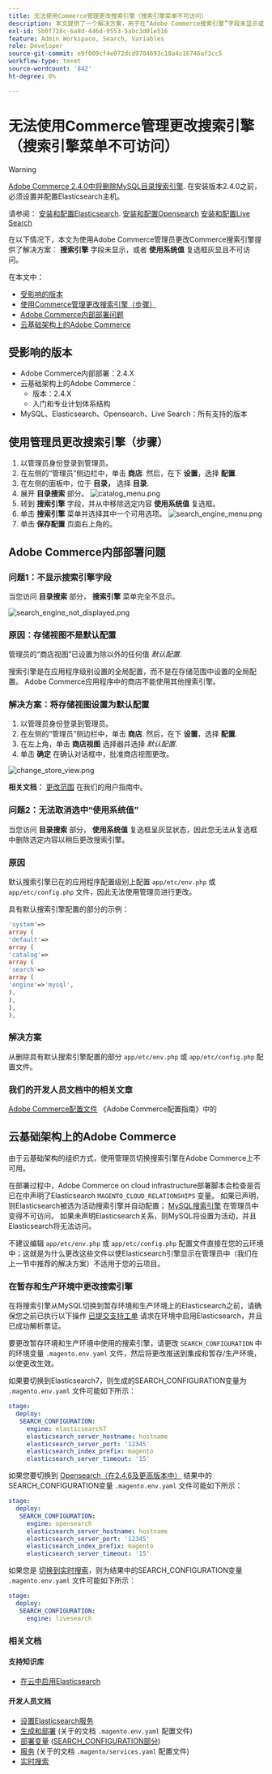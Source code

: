 ```yaml
---
title: 无法使用Commerce管理更改搜索引擎（搜索引擎菜单不可访问）
description: 本文提供了一个解决方案，用于在“Adobe Commerce搜索引擎”字段未显示或“使用系统值”复选框灰显且不可访问时，使用Commerce管理员更改搜索引擎。
exl-id: 5b0f728c-6a8d-446d-9553-5abc3d01e516
feature: Admin Workspace, Search, Variables
role: Developer
source-git-commit: e9f009cf4e072dcd9784693c10a4c16746af3cc5
workflow-type: tm+mt
source-wordcount: '842'
ht-degree: 0%

---
```


# 无法使用Commerce管理更改搜索引擎（搜索引擎菜单不可访问）

>[!WARNING]
>
> [Adobe Commerce 2.4.0中将删除MySQL目录搜索引擎](/help/announcements/adobe-commerce-announcements/mysql-catalog-search-engine-will-be-removed-in-magento-2-4-0.md). 在安装版本2.4.0之前，必须设置并配置Elasticsearch主机。
> 
> 请参阅：
> [安装和配置Elasticsearch](https://experienceleague.adobe.com/en/docs/commerce-cloud-service/user-guide/configure/service/elasticsearch).
> [安装和配置Opensearch](https://experienceleague.adobe.com/en/docs/commerce-cloud-service/user-guide/configure/service/opensearch)
> [安装和配置Live Search](https://experienceleague.adobe.com/en/docs/commerce-merchant-services/live-search/install)

在以下情况下，本文为使用Adobe Commerce管理员更改Commerce搜索引擎提供了解决方案： **搜索引擎** 字段未显示，或者 **使用系统值** 复选框灰显且不可访问。

在本文中：

* [受影响的版本](#affected-versions)
* [使用Commerce管理更改搜索引擎（步骤）](#change-search-engine-using-magento-admin-steps)
* [Adobe Commerce内部部署问题](#magento-commerce-on-premise)
* [云基础架构上的Adobe Commerce](#magento-commerce-cloud)

## 受影响的版本

* Adobe Commerce内部部署：2.4.X
* 云基础架构上的Adobe Commerce：
   * 版本：2.4.X
   * 入门和专业计划体系结构
* MySQL、Elasticsearch、Opensearch、Live Search：所有支持的版本

## 使用管理员更改搜索引擎（步骤）

1. 以管理员身份登录到管理员。
1. 在左侧的“管理员”侧边栏中，单击 **商店**. 然后，在下 **设置**，选择 **配置**.
1. 在左侧的面板中，位于 **目录，** 选择 **目录**.
1. 展开 **目录搜索** 部分。    ![catalog_menu.png](assets/catalog_menu.png)
1. 转到 **搜索引擎** 字段，并从中移除选定内容 **使用系统值** 复选框。
1. 单击 **搜索引擎** 菜单并选择其中一个可用选项。    ![search_engine_menu.png](assets/search_engine_menu.png)
1. 单击 **保存配置** 页面右上角的。

## Adobe Commerce内部部署问题

### 问题1：不显示搜索引擎字段

当您访问 **目录搜索** 部分， **搜索引擎** 菜单完全不显示。

![search_engine_not_displayed.png](assets/search_engine_not_displayed.png)

### 原因：存储视图不是默认配置

管理员的“商店视图”已设置为除以外的任何值 *默认配置*.

搜索引擎是在应用程序级别设置的全局配置，而不是在存储范围中设置的全局配置。 Adobe Commerce应用程序中的商店不能使用其他搜索引擎。

### 解决方案：将存储视图设置为默认配置

1. 以管理员身份登录到管理员。
1. 在左侧的“管理员”侧边栏中，单击 **商店**. 然后，在下 **设置**，选择 **配置**.
1. 在左上角，单击 **商店视图** 选择器并选择 *默认配置*.
1. 单击 **确定** 在确认对话框中，批准商店视图更改。

![change_store_view.png](assets/change_store_view.png)

**相关文档：** [更改范围](https://experienceleague.adobe.com/docs/commerce-admin/config/scope-change.html#set-the-scope) 在我们的用户指南中。

### 问题2：无法取消选中“使用系统值”

当您访问 **目录搜索** 部分， **使用系统值** 复选框呈灰显状态，因此您无法从复选框中删除选定内容以稍后更改搜索引擎。

### 原因

默认搜索引擎已在的应用程序配置级别上配置 `app/etc/env.php` 或 `app/etc/config.php` 文件，因此无法使用管理员进行更改。

具有默认搜索引擎配置的部分的示例：

```php
'system'=>
array (
'default'=>
array (
'catalog'=>
array (
'search'=>
array (
'engine'=>'mysql',
),
),
),
),
```

### 解决方案

从删除具有默认搜索引擎配置的部分 `app/etc/env.php` 或 `app/etc/config.php` 配置文件。

### 我们的开发人员文档中的相关文章

[Adobe Commerce配置文件](https://experienceleague.adobe.com/docs/commerce-operations/configuration-guide/files/deployment-files.html) 《Adobe Commerce配置指南》中的

## 云基础架构上的Adobe Commerce

由于云基础架构的组织方式，使用管理员切换搜索引擎在Adobe Commerce上不可用。

在部署过程中，Adobe Commerce on cloud infrastructure部署脚本会检查是否已在中声明了Elasticsearch `MAGENTO_CLOUD_RELATIONSHIPS` 变量。 如果已声明，则Elasticsearch被选为活动搜索引擎并自动配置； [MySQL搜索引擎](/help/announcements/adobe-commerce-announcements/mysql-catalog-search-engine-will-be-removed-in-magento-2-4-0.md) 在管理员中变得不可访问。 如果未声明Elasticsearch关系，则MySQL将设置为活动，并且Elasticsearch将无法访问。

不建议编辑 `app/etc/env.php` 或 `app/etc/config.php` 配置文件直接在您的云环境中；这就是为什么更改这些文件以使Elasticsearch引擎显示在管理员中（我们在上一节中推荐的解决方案）不适用于您的云项目。

### 在暂存和生产环境中更改搜索引擎

在将搜索引擎从MySQL切换到暂存环境和生产环境上的Elasticsearch之前，请确保您之前已执行以下操作 [已提交支持工单](/help/help-center-guide/help-center/magento-help-center-user-guide.md#submit-ticket) 请求在环境中启用Elasticsearch，并且已成功解析票证。

要更改暂存环境和生产环境中使用的搜索引擎，请更改 `SEARCH_CONFIGURATION` 中的环境变量 `.magento.env.yaml` 文件，然后将更改推送到集成和暂存/生产环境，以使更改生效。

如果要切换到Elasticsearch7，则生成的SEARCH\_CONFIGURATION变量为 `.magento.env.yaml` 文件可能如下所示：

```yaml
stage:
  deploy:
   SEARCH_CONFIGURATION:
     engine: elasticsearch7
     elasticsearch_server_hostname: hostname
     elasticsearch_server_port: '12345'
     elasticsearch_index_prefix: magento
     elasticsearch_server_timeout: '15'
```

如果您要切换到 [Opensearch（在2.4.6及更高版本中）](https://experienceleague.adobe.com/en/docs/commerce-knowledge-base/kb/troubleshooting/elasticsearch/search-engine-shown-elasticsearch-despite-open-search) 结果中的SEARCH\_CONFIGURATION变量 `.magento.env.yaml` 文件可能如下所示：

```yaml
stage:
  deploy:
   SEARCH_CONFIGURATION:
     engine: opensearch
     elasticsearch_server_hostname: hostname
     elasticsearch_server_port: '12345'
     elasticsearch_index_prefix: magento
     elasticsearch_server_timeout: '15'
```

如果您是 [切换到实时搜索](https://experienceleague.adobe.com/en/docs/commerce-knowledge-base/kb/troubleshooting/miscellaneous/error-opensearch-search-engine-doesnt-exist-falling-back-to-livesearch)，则为结果中的SEARCH\_CONFIGURATION变量 `.magento.env.yaml` 文件可能如下所示：

```yaml
stage:
  deploy:
   SEARCH_CONFIGURATION:
     engine: livesearch
```

### 相关文档

#### 支持知识库

* [在云中启用Elasticsearch](/help/how-to/general/enable-elasticsearch-on-cloud.md)

#### 开发人员文档

* [设置Elasticsearch服务](https://experienceleague.adobe.com/docs/commerce-cloud-service/user-guide/configure/service/elasticsearch.html)
* [生成和部署](https://experienceleague.adobe.com/docs/commerce-cloud-service/user-guide/configure/env/configure-env-yaml.html) (关于的文档 `.magento.env.yaml` 配置文件)
* [部署变量](https://experienceleague.adobe.com/docs/commerce-cloud-service/user-guide/configure/env/stage/variables-deploy.html) ([SEARCH\_CONFIGURATION部分](https://experienceleague.adobe.com/docs/commerce-cloud-service/user-guide/configure/env/stage/variables-deploy.html#search_configuration))
* [服务](https://experienceleague.adobe.com/docs/commerce-cloud-service/user-guide/configure/service/services-yaml.html) (关于的文档 `.magento/services.yaml` 配置文件)
* [实时搜索](https://experienceleague.adobe.com/en/docs/commerce-merchant-services/live-search/overview)
